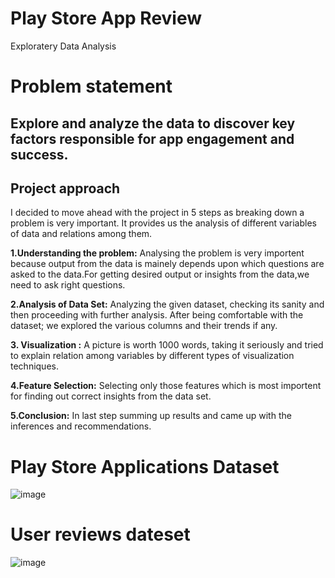 # Play Store App Review
Exploratery Data Analysis

# Problem statement
## Explore and analyze the data to discover key factors responsible for app engagement and success.

## Project approach
I decided to move ahead with the project in 5 steps as breaking down a problem is very important. It provides us the analysis of different variables of data and relations among them.

**1.Understanding the problem:** Analysing the problem is very importent because output from the data is mainely depends upon which questions are asked to the data.For getting desired output or insights from the data,we need to ask right questions.

**2.Analysis of Data Set:** Analyzing the given dataset, checking its sanity and then proceeding with further analysis. After being comfortable with the dataset; we explored the various columns and their trends if any.

**3. Visualization :** A picture is worth 1000 words, taking it seriously and tried to explain relation among variables by different types of visualization techniques.

**4.Feature Selection:** Selecting only those features which is most importent for finding out correct insights from the data set.

**5.Conclusion:** In last step summing up results and came up with the inferences and recommendations.

# Play Store Applications Dataset

![image](https://user-images.githubusercontent.com/87980985/210269652-caf2f377-64a2-4091-a7cc-259174321af0.png)

# User reviews dateset

![image](https://user-images.githubusercontent.com/87980985/210269852-a5b3ee3e-85a3-48cd-9af0-e0d5710b1dd4.png)

